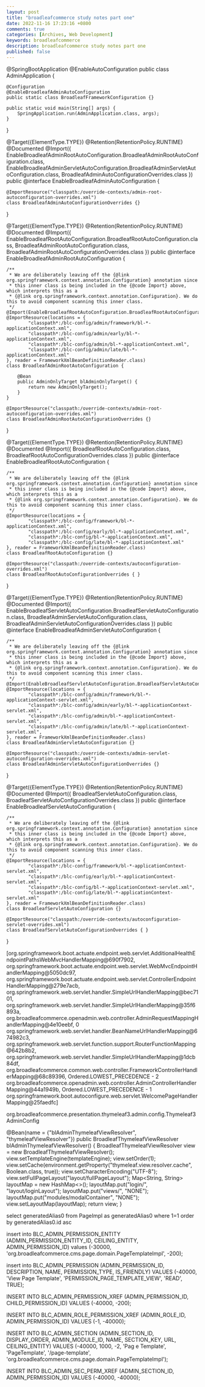 ```yaml
---
layout: post
title: "broadleafcommerce study notes part one"
date: 2022-11-16 17:23:16 +0800
comments: true
categories: [Archives, Web Development]
keywords: broadleafcommerce
description: broadleafcommerce study notes part one
published: false
---
```


@SpringBootApplication
@EnableAutoConfiguration
public class AdminApplication {

    @Configuration
    @EnableBroadleafAdminAutoConfiguration
    public static class BroadleafFrameworkConfiguration {}

    public static void main(String[] args) {
        SpringApplication.run(AdminApplication.class, args);
    }
 
}

@Target({ElementType.TYPE})
@Retention(RetentionPolicy.RUNTIME)
@Documented
@Import({
    EnableBroadleafAdminRootAutoConfiguration.BroadleafAdminRootAutoConfiguration.class,
    EnableBroadleafAdminServletAutoConfiguration.BroadleafAdminServletAutoConfiguration.class,
    BroadleafAdminAutoConfigurationOverrides.class
})
public @interface EnableBroadleafAdminAutoConfiguration {
    
    @ImportResource("classpath:/override-contexts/admin-root-autoconfiguration-overrides.xml")
    class BroadleafAdminAutoConfigurationOverrides {}
}

@Target({ElementType.TYPE})
@Retention(RetentionPolicy.RUNTIME)
@Documented
@Import({
    EnableBroadleafRootAutoConfiguration.BroadleafRootAutoConfiguration.class,
    BroadleafAdminRootAutoConfiguration.class,
    BroadleafAdminRootAutoConfigurationOverrides.class
})
public @interface EnableBroadleafAdminRootAutoConfiguration {

    /**
     * We are deliberately leaving off the {@link org.springframework.context.annotation.Configuration} annotation since
     * this inner class is being included in the {@code Import} above, which interprets this as a
     * {@link org.springframework.context.annotation.Configuration}. We do this to avoid component scanning this inner class.
     */
    @Import(EnableBroadleafRootAutoConfiguration.BroadleafRootAutoConfiguration.class)
    @ImportResource(locations = {
            "classpath*:/blc-config/admin/framework/bl-*-applicationContext.xml",
            "classpath*:/blc-config/admin/early/bl-*-applicationContext.xml",
            "classpath*:/blc-config/admin/bl-*-applicationContext.xml",
            "classpath*:/blc-config/admin/late/bl-*-applicationContext.xml"
    }, reader = FrameworkXmlBeanDefinitionReader.class)
    class BroadleafAdminRootAutoConfiguration {

        @Bean
        public AdminOnlyTarget blAdminOnlyTarget() {
            return new AdminOnlyTarget();
        }
    }
    
    @ImportResource("classpath:/override-contexts/admin-root-autoconfiguration-overrides.xml")
    class BroadleafAdminRootAutoConfigurationOverrides {}
}

@Target({ElementType.TYPE})
@Retention(RetentionPolicy.RUNTIME)
@Documented
@Import({
    BroadleafRootAutoConfiguration.class,
    BroadleafRootAutoConfigurationOverrides.class
})
public @interface EnableBroadleafRootAutoConfiguration {

    /**
     * We are deliberately leaving off the {@link org.springframework.context.annotation.Configuration} annotation since
     * this inner class is being included in the {@code Import} above, which interprets this as a
     * {@link org.springframework.context.annotation.Configuration}. We do this to avoid component scanning this inner class.
     */
    @ImportResource(locations = {
            "classpath*:/blc-config/framework/bl-*-applicationContext.xml",
            "classpath*:/blc-config/early/bl-*-applicationContext.xml",
            "classpath*:/blc-config/bl-*-applicationContext.xml",
            "classpath*:/blc-config/late/bl-*-applicationContext.xml"
    }, reader = FrameworkXmlBeanDefinitionReader.class)
    class BroadleafRootAutoConfiguration {}
    
    @ImportResource("classpath:/override-contexts/autoconfiguration-overrides.xml")
    class BroadleafRootAutoConfigurationOverrides { }
}

@Target({ElementType.TYPE})
@Retention(RetentionPolicy.RUNTIME)
@Documented
@Import({
    EnableBroadleafServletAutoConfiguration.BroadleafServletAutoConfiguration.class,
    BroadleafAdminServletAutoConfiguration.class,
    BroadleafAdminServletAutoConfigurationOverrides.class
})
public @interface EnableBroadleafAdminServletAutoConfiguration {

    /**
     * We are deliberately leaving off the {@link org.springframework.context.annotation.Configuration} annotation since
     * this inner class is being included in the {@code Import} above, which interprets this as a
     * {@link org.springframework.context.annotation.Configuration}. We do this to avoid component scanning this inner class.
     */
    @Import(EnableBroadleafServletAutoConfiguration.BroadleafServletAutoConfiguration.class)
    @ImportResource(locations = {
            "classpath*:/blc-config/admin/framework/bl-*-applicationContext-servlet.xml",
            "classpath*:/blc-config/admin/early/bl-*-applicationContext-servlet.xml",
            "classpath*:/blc-config/admin/bl-*-applicationContext-servlet.xml",
            "classpath*:/blc-config/admin/late/bl-*-applicationContext-servlet.xml",
    }, reader = FrameworkXmlBeanDefinitionReader.class)
    class BroadleafAdminServletAutoConfiguration {}
    
    @ImportResource("classpath:/override-contexts/admin-servlet-autoconfiguration-overrides.xml")
    class BroadleafAdminServletAutoConfigurationOverrides {}
}

@Target({ElementType.TYPE})
@Retention(RetentionPolicy.RUNTIME)
@Documented
@Import({
    BroadleafServletAutoConfiguration.class,
    BroadleafServletAutoConfigurationOverrides.class
})
public @interface EnableBroadleafServletAutoConfiguration {

    /**
     * We are deliberately leaving off the {@link org.springframework.context.annotation.Configuration} annotation since
     * this inner class is being included in the {@code Import} above, which interprets this as a
     * {@link org.springframework.context.annotation.Configuration}. We do this to avoid component scanning this inner class.
     */
    @ImportResource(locations = {
            "classpath*:/blc-config/framework/bl-*-applicationContext-servlet.xml",
            "classpath*:/blc-config/early/bl-*-applicationContext-servlet.xml",
            "classpath*:/blc-config/bl-*-applicationContext-servlet.xml",
            "classpath*:/blc-config/late/bl-*-applicationContext-servlet.xml"
    }, reader = FrameworkXmlBeanDefinitionReader.class)
    class BroadleafServletAutoConfiguration {}
    
    @ImportResource("classpath:/override-contexts/autoconfiguration-servlet-overrides.xml")
    class BroadleafServletAutoConfigurationOverrides { }
}

[org.springframework.boot.actuate.endpoint.web.servlet.AdditionalHealthEndpointPathsWebMvcHandlerMapping@690f7902, org.springframework.boot.actuate.endpoint.web.servlet.WebMvcEndpointHandlerMapping@5050dc97, org.springframework.boot.actuate.endpoint.web.servlet.ControllerEndpointHandlerMapping@279e7acb, org.springframework.web.servlet.handler.SimpleUrlHandlerMapping@bec7101, org.springframework.web.servlet.handler.SimpleUrlHandlerMapping@35f6893a, org.broadleafcommerce.openadmin.web.controller.AdminRequestMappingHandlerMapping@4e10eebf, 0
org.springframework.web.servlet.handler.BeanNameUrlHandlerMapping@674982c3, org.springframework.web.servlet.function.support.RouterFunctionMapping@642b8b2, org.springframework.web.servlet.handler.SimpleUrlHandlerMapping@1dcb84df, org.broadleafcommerce.common.web.controller.FrameworkControllerHandlerMapping@68c89396,  Ordered.LOWEST_PRECEDENCE - 2
org.broadleafcommerce.openadmin.web.controller.AdminControllerHandlerMapping@44a1949b, Ordered.LOWEST_PRECEDENCE - 1
org.springframework.boot.autoconfigure.web.servlet.WelcomePageHandlerMapping@25faedfc]


org.broadleafcommerce.presentation.thymeleaf3.admin.config.Thymeleaf3AdminConfig

@Bean(name = {"blAdminThymeleafViewResolver", "thymeleafViewResolver"})
public BroadleafThymeleafViewResolver blAdminThymeleafViewResolver() {
    BroadleafThymeleafViewResolver view = new BroadleafThymeleafViewResolver();
    view.setTemplateEngine(templateEngine);
    view.setOrder(1);
    view.setCache(environment.getProperty("thymeleaf.view.resolver.cache", Boolean.class, true));
    view.setCharacterEncoding("UTF-8");
    view.setFullPageLayout("layout/fullPageLayout");
    Map<String, String> layoutMap = new HashMap<>();
    layoutMap.put("login/", "layout/loginLayout");
    layoutMap.put("views/", "NONE");
    layoutMap.put("modules/modalContainer", "NONE");
    view.setLayoutMap(layoutMap);
    return view;
}

select generatedAlias0 from PageImpl as generatedAlias0 where 1=1 order by generatedAlias0.id asc

insert into BLC_ADMIN_PERMISSION_ENTITY (ADMIN_PERMISSION_ENTITY_ID, CEILING_ENTITY, ADMIN_PERMISSION_ID) values (-30000, 'org.broadleafcommerce.cms.page.domain.PageTemplateImpl', -200);

insert into BLC_ADMIN_PERMISSION (ADMIN_PERMISSION_ID, DESCRIPTION, NAME, PERMISSION_TYPE, IS_FRIENDLY) VALUES (-40000, 'View Page Template', 'PERMISSION_PAGE_TEMPLATE_VIEW', 'READ', TRUE);

INSERT INTO BLC_ADMIN_PERMISSION_XREF (ADMIN_PERMISSION_ID, CHILD_PERMISSION_ID) VALUES (-40000, -200);

INSERT INTO BLC_ADMIN_ROLE_PERMISSION_XREF (ADMIN_ROLE_ID, ADMIN_PERMISSION_ID) VALUES (-1, -40000);

INSERT INTO BLC_ADMIN_SECTION (ADMIN_SECTION_ID, DISPLAY_ORDER, ADMIN_MODULE_ID, NAME, SECTION_KEY, URL, CEILING_ENTITY) VALUES (-40000, 1000, -2, 'Pag
e Template', 'PageTemplate', '/page-template', 'org.broadleafcommerce.cms.page.domain.PageTemplateImpl');

INSERT INTO BLC_ADMIN_SEC_PERM_XREF (ADMIN_SECTION_ID, ADMIN_PERMISSION_ID) VALUES (-40000, -40000);

